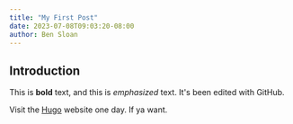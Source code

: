 ```yaml
---
title: "My First Post"
date: 2023-07-08T09:03:20-08:00
author: Ben Sloan
---
```

## Introduction

This is **bold** text, and this is *emphasized* text. It's been edited with GitHub.

Visit the [Hugo](https://gohugo.io) website one day. If ya want.